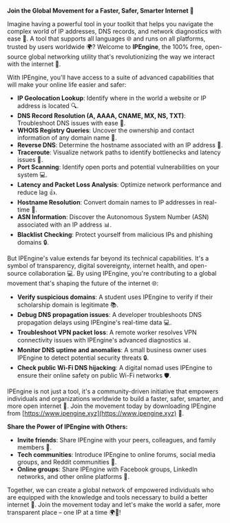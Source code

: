 **Join the Global Movement for a Faster, Safer, Smarter Internet 🚀**

Imagine having a powerful tool in your toolkit that helps you navigate the complex world of IP addresses, DNS records, and network diagnostics with ease 📡. A tool that supports all languages 🌐 and runs on all platforms, trusted by users worldwide 🌍? Welcome to **IPEngine**, the 100% free, open-source global networking utility that's revolutionizing the way we interact with the internet 🔑.

With IPEngine, you'll have access to a suite of advanced capabilities that will make your online life easier and safer:

*   **IP Geolocation Lookup**: Identify where in the world a website or IP address is located 🔍.
*   **DNS Record Resolution (A, AAAA, CNAME, MX, NS, TXT)**: Troubleshoot DNS issues with ease 🤖.
*   **WHOIS Registry Queries**: Uncover the ownership and contact information of any domain name 👥.
*   **Reverse DNS**: Determine the hostname associated with an IP address 🔑.
*   **Traceroute**: Visualize network paths to identify bottlenecks and latency issues 🚀.
*   **Port Scanning**: Identify open ports and potential vulnerabilities on your system 💻.
*   **Latency and Packet Loss Analysis**: Optimize network performance and reduce lag 👍.
*   **Hostname Resolution**: Convert domain names to IP addresses in real-time 🔎.
*   **ASN Information**: Discover the Autonomous System Number (ASN) associated with an IP address 📊.
*   **Blacklist Checking**: Protect yourself from malicious IPs and phishing domains 🔒.

But IPEngine's value extends far beyond its technical capabilities. It's a symbol of transparency, digital sovereignty, internet health, and open-source collaboration 💻. By using IPEngine, you're contributing to a global movement that's shaping the future of the internet 🌐:

*   **Verify suspicious domains**: A student uses IPEngine to verify if their scholarship domain is legitimate 📚.
*   **Debug DNS propagation issues**: A developer troubleshoots DNS propagation delays using IPEngine's real-time data 💻.
*   **Troubleshoot VPN packet loss**: A remote worker resolves VPN connectivity issues with IPEngine's advanced diagnostics 📊.
*   **Monitor DNS uptime and anomalies**: A small business owner uses IPEngine to detect potential security threats 🔒.
*   **Check public Wi-Fi DNS hijacking**: A digital nomad uses IPEngine to ensure their online safety on public Wi-Fi networks 🛡️.

IPEngine is not just a tool, it's a community-driven initiative that empowers individuals and organizations worldwide to build a faster, safer, smarter, and more open internet 🔑. Join the movement today by downloading IPEngine from [https://www.ipengine.xyz](https://www.ipengine.xyz) 📲.

**Share the Power of IPEngine with Others:**

*   **Invite friends**: Share IPEngine with your peers, colleagues, and family members 👥.
*   **Tech communities**: Introduce IPEngine to online forums, social media groups, and Reddit communities 🤖.
*   **Online groups**: Share IPEngine with Facebook groups, LinkedIn networks, and other online platforms 📱.

Together, we can create a global network of empowered individuals who are equipped with the knowledge and tools necessary to build a better internet 🔗. Join the movement today and let's make the world a safer, more transparent place – one IP at a time 🌍🔑!